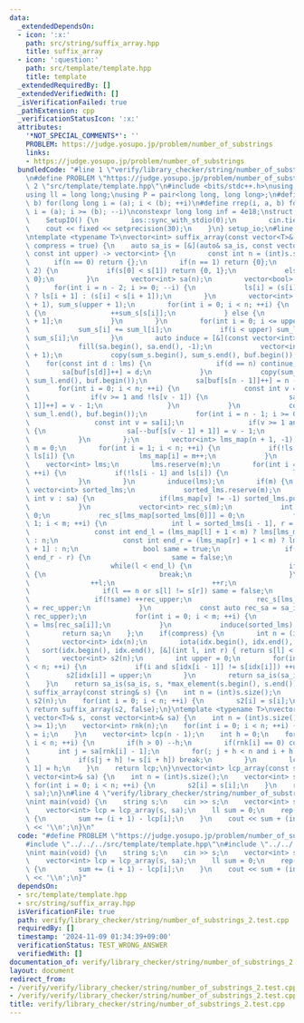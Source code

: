 ```yaml
---
data:
  _extendedDependsOn:
  - icon: ':x:'
    path: src/string/suffix_array.hpp
    title: suffix_array
  - icon: ':question:'
    path: src/template/template.hpp
    title: template
  _extendedRequiredBy: []
  _extendedVerifiedWith: []
  _isVerificationFailed: true
  _pathExtension: cpp
  _verificationStatusIcon: ':x:'
  attributes:
    '*NOT_SPECIAL_COMMENTS*': ''
    PROBLEM: https://judge.yosupo.jp/problem/number_of_substrings
    links:
    - https://judge.yosupo.jp/problem/number_of_substrings
  bundledCode: "#line 1 \"verify/library_checker/string/number_of_substrings_2.test.cpp\"\
    \n#define PROBLEM \"https://judge.yosupo.jp/problem/number_of_substrings\"\n#line\
    \ 2 \"src/template/template.hpp\"\n#include <bits/stdc++.h>\nusing namespace std;\n\
    using ll = long long;\nusing P = pair<long long, long long>;\n#define rep(i, a,\
    \ b) for(long long i = (a); i < (b); ++i)\n#define rrep(i, a, b) for(long long\
    \ i = (a); i >= (b); --i)\nconstexpr long long inf = 4e18;\nstruct SetupIO {\n\
    \    SetupIO() {\n        ios::sync_with_stdio(0);\n        cin.tie(0);\n    \
    \    cout << fixed << setprecision(30);\n    }\n} setup_io;\n#line 3 \"src/string/suffix_array.hpp\"\
    \ntemplate <typename T>\nvector<int> suffix_array(const vector<T>& s, const bool\
    \ compress = true) {\n    auto sa_is = [&](auto& sa_is, const vector<int>& s,\
    \ const int upper) -> vector<int> {\n        const int n = (int)s.size();\n  \
    \      if(n == 0) return {};\n        if(n == 1) return {0};\n        if(n ==\
    \ 2) {\n            if(s[0] < s[1]) return {0, 1};\n            else return {1,\
    \ 0};\n        }\n        vector<int> sa(n);\n        vector<bool> ls(n);\n  \
    \      for(int i = n - 2; i >= 0; --i) {\n            ls[i] = (s[i] == s[i + 1])\
    \ ? ls[i + 1] : (s[i] < s[i + 1]);\n        }\n        vector<int> sum_l(upper\
    \ + 1), sum_s(upper + 1);\n        for(int i = 0; i < n; ++i) {\n            if(!ls[i])\
    \ {\n                ++sum_s[s[i]];\n            } else {\n                ++sum_l[s[i]\
    \ + 1];\n            }\n        }\n        for(int i = 0; i <= upper; ++i) {\n\
    \            sum_s[i] += sum_l[i];\n            if(i < upper) sum_l[i + 1] +=\
    \ sum_s[i];\n        }\n        auto induce = [&](const vector<int>& lms) {\n\
    \            fill(sa.begin(), sa.end(), -1);\n            vector<int> buf(upper\
    \ + 1);\n            copy(sum_s.begin(), sum_s.end(), buf.begin());\n        \
    \    for(const int d : lms) {\n                if(d == n) continue;\n        \
    \        sa[buf[s[d]]++] = d;\n            }\n            copy(sum_l.begin(),\
    \ sum_l.end(), buf.begin());\n            sa[buf[s[n - 1]]++] = n - 1;\n     \
    \       for(int i = 0; i < n; ++i) {\n                const int v = sa[i];\n \
    \               if(v >= 1 and !ls[v - 1]) {\n                    sa[buf[s[v -\
    \ 1]]++] = v - 1;\n                }\n            }\n            copy(sum_l.begin(),\
    \ sum_l.end(), buf.begin());\n            for(int i = n - 1; i >= 0; --i) {\n\
    \                const int v = sa[i];\n                if(v >= 1 and ls[v - 1])\
    \ {\n                    sa[--buf[s[v - 1] + 1]] = v - 1;\n                }\n\
    \            }\n        };\n        vector<int> lms_map(n + 1, -1);\n        int\
    \ m = 0;\n        for(int i = 1; i < n; ++i) {\n            if(!ls[i - 1] and\
    \ ls[i]) {\n                lms_map[i] = m++;\n            }\n        }\n    \
    \    vector<int> lms;\n        lms.reserve(m);\n        for(int i = 1; i < n;\
    \ ++i) {\n            if(!ls[i - 1] and ls[i]) {\n                lms.push_back(i);\n\
    \            }\n        }\n        induce(lms);\n        if(m) {\n           \
    \ vector<int> sorted_lms;\n            sorted_lms.reserve(m);\n            for(const\
    \ int v : sa) {\n                if(lms_map[v] != -1) sorted_lms.push_back(v);\n\
    \            }\n            vector<int> rec_s(m);\n            int rec_upper =\
    \ 0;\n            rec_s[lms_map[sorted_lms[0]]] = 0;\n            for(int i =\
    \ 1; i < m; ++i) {\n                int l = sorted_lms[i - 1], r = sorted_lms[i];\n\
    \                const int end_l = (lms_map[l] + 1 < m) ? lms[lms_map[l] + 1]\
    \ : n;\n                const int end_r = (lms_map[r] + 1 < m) ? lms[lms_map[r]\
    \ + 1] : n;\n                bool same = true;\n                if(end_l - l !=\
    \ end_r - r) {\n                    same = false;\n                } else {\n\
    \                    while(l < end_l) {\n                        if(s[l] != s[r])\
    \ {\n                            break;\n                        }\n         \
    \               ++l;\n                        ++r;\n                    }\n  \
    \                  if(l == n or s[l] != s[r]) same = false;\n                }\n\
    \                if(!same) ++rec_upper;\n                rec_s[lms_map[sorted_lms[i]]]\
    \ = rec_upper;\n            }\n            const auto rec_sa = sa_is(sa_is, rec_s,\
    \ rec_upper);\n            for(int i = 0; i < m; ++i) {\n                sorted_lms[i]\
    \ = lms[rec_sa[i]];\n            }\n            induce(sorted_lms);\n        }\n\
    \        return sa;\n    };\n    if(compress) {\n        int n = (int)s.size();\n\
    \        vector<int> idx(n);\n        iota(idx.begin(), idx.end(), 0);\n     \
    \   sort(idx.begin(), idx.end(), [&](int l, int r) { return s[l] < s[r]; });\n\
    \        vector<int> s2(n);\n        int upper = 0;\n        for(int i = 0; i\
    \ < n; ++i) {\n            if(i and s[idx[i - 1]] != s[idx[i]]) ++upper;\n   \
    \         s2[idx[i]] = upper;\n        }\n        return sa_is(sa_is, s2, upper);\n\
    \    }\n    return sa_is(sa_is, s, *max_element(s.begin(), s.end()));\n}\nvector<int>\
    \ suffix_array(const string& s) {\n    int n = (int)s.size();\n    vector<int>\
    \ s2(n);\n    for(int i = 0; i < n; ++i) {\n        s2[i] = s[i];\n    }\n   \
    \ return suffix_array(s2, false);\n}\ntemplate <typename T>\nvector<int> lcp_array(const\
    \ vector<T>& s, const vector<int>& sa) {\n    int n = (int)s.size();\n    assert(n\
    \ >= 1);\n    vector<int> rnk(n);\n    for(int i = 0; i < n; ++i) {\n        rnk[sa[i]]\
    \ = i;\n    }\n    vector<int> lcp(n - 1);\n    int h = 0;\n    for(int i = 0;\
    \ i < n; ++i) {\n        if(h > 0) --h;\n        if(rnk[i] == 0) continue;\n \
    \       int j = sa[rnk[i] - 1];\n        for(; j + h < n and i + h < n; ++h) {\n\
    \            if(s[j + h] != s[i + h]) break;\n        }\n        lcp[rnk[i] -\
    \ 1] = h;\n    }\n    return lcp;\n}\nvector<int> lcp_array(const string& s, const\
    \ vector<int>& sa) {\n    int n = (int)s.size();\n    vector<int> s2(n);\n   \
    \ for(int i = 0; i < n; ++i) {\n        s2[i] = s[i];\n    }\n    return lcp_array(s2,\
    \ sa);\n}\n#line 4 \"verify/library_checker/string/number_of_substrings_2.test.cpp\"\
    \nint main(void) {\n    string s;\n    cin >> s;\n    vector<int> sa = suffix_array(s);\n\
    \    vector<int> lcp = lcp_array(s, sa);\n    ll sum = 0;\n    rep(i, 0, (int)lcp.size())\
    \ {\n        sum += (i + 1) - lcp[i];\n    }\n    cout << sum + (int)s.size()\
    \ << '\\n';\n}\n"
  code: "#define PROBLEM \"https://judge.yosupo.jp/problem/number_of_substrings\"\n\
    #include \"../../../src/template/template.hpp\"\n#include \"../../../src/string/suffix_array.hpp\"\
    \nint main(void) {\n    string s;\n    cin >> s;\n    vector<int> sa = suffix_array(s);\n\
    \    vector<int> lcp = lcp_array(s, sa);\n    ll sum = 0;\n    rep(i, 0, (int)lcp.size())\
    \ {\n        sum += (i + 1) - lcp[i];\n    }\n    cout << sum + (int)s.size()\
    \ << '\\n';\n}"
  dependsOn:
  - src/template/template.hpp
  - src/string/suffix_array.hpp
  isVerificationFile: true
  path: verify/library_checker/string/number_of_substrings_2.test.cpp
  requiredBy: []
  timestamp: '2024-11-09 01:34:39+09:00'
  verificationStatus: TEST_WRONG_ANSWER
  verifiedWith: []
documentation_of: verify/library_checker/string/number_of_substrings_2.test.cpp
layout: document
redirect_from:
- /verify/verify/library_checker/string/number_of_substrings_2.test.cpp
- /verify/verify/library_checker/string/number_of_substrings_2.test.cpp.html
title: verify/library_checker/string/number_of_substrings_2.test.cpp
---
```

